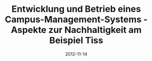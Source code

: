 ---
abstract: ''
authors:
- Thomas Grechenig
- Thomas Spitta
- Monika Suppersberger
- Roland Steininger
- Christof Kier
- Martina Pöll
date: '2012-11-14'
featured: false
publication_types:
- '0'
publishDate: '2012-11-14'
title: Entwicklung und Betrieb eines Campus-Management-Systems - Aspekte zur Nachhaltigkeit
  am Beispiel Tiss
url_pdf: ''
---